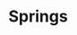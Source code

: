 # Springs

<svg xmlns="http://www.w3.org/2000/svg">
    <defs>
    <filter x="-2%" y="-2%" width="104%" height="104%" filterUnits="objectBoundingBox" id="PencilTexture">
      <feTurbulence type="fractalNoise" baseFrequency="1.2" numOctaves="3" result="noise">
      </feTurbulence>
      <feDisplacementMap xChannelSelector="R" yChannelSelector="G" scale="3" in="SourceGraphic" result="newSource">
      </feDisplacementMap>
    </filter>
    <filter x="0%" y="0%" width="100%" height="100%" filterUnits="objectBoundingBox" id="pencilTexture2">
      <feTurbulence type="fractalNoise" baseFrequency="2" numOctaves="5" stitchTiles="stitch" result="f1">
      </feTurbulence>
      <feColorMatrix type="matrix" values="0 0 0 0 0, 0 0 0 0 0, 0 0 0 0 0, 0 0 0 -1.5 1.5" result="f2">
      </feColorMatrix>
      <feComposite operator="in" in2="f2" in="SourceGraphic" result="f3">
      </feComposite>
    </filter>
    <filter x="-2%" y="-2%" width="104%" height="104%" filterUnits="objectBoundingBox" id="pencilTexture3">
      <feTurbulence type="fractalNoise" baseFrequency="0.5" numOctaves="5" stitchTiles="stitch" result="f1">
      </feTurbulence>
      <feColorMatrix type="matrix" values="0 0 0 0 0, 0 0 0 0 0, 0 0 0 0 0, 0 0 0 -1.5 1.5" result="f2">
      </feColorMatrix>
      <feComposite operator="in" in2="f2b" in="SourceGraphic" result="f3">
      </feComposite>
      <feTurbulence type="fractalNoise" baseFrequency="1.2" numOctaves="3" result="noise">
      </feTurbulence>
      <feDisplacementMap xChannelSelector="R" yChannelSelector="G" scale="2.5" in="f3" result="f4">
      </feDisplacementMap>
    </filter>
    <filter x="-20%" y="-20%" width="140%" height="140%" filterUnits="objectBoundingBox" id="pencilTexture4">
      <feTurbulence type="fractalNoise" baseFrequency="0.03" numOctaves="3" seed="1" result="f1">
      </feTurbulence>
      <feDisplacementMap xChannelSelector="R" yChannelSelector="G" scale="5" in="SourceGraphic" in2="f1" result="f4">
      </feDisplacementMap>
      <feTurbulence type="fractalNoise" baseFrequency="0.03" numOctaves="3" seed="10" result="f2">
      </feTurbulence>
      <feDisplacementMap xChannelSelector="R" yChannelSelector="G" scale="5" in="SourceGraphic" in2="f2" result="f5">
      </feDisplacementMap>
      <feTurbulence type="fractalNoise" baseFrequency="1.2" numOctaves="2" seed="100" result="f3">
      </feTurbulence>
      <feDisplacementMap xChannelSelector="R" yChannelSelector="G" scale="3" in="SourceGraphic" in2="f3" result="f6">
      </feDisplacementMap>
      <feBlend mode="normal" in2="f4" in="f5" result="out1">
      </feBlend>
      <feBlend mode="normal" in="out1" in2="f6" result="out2">
      </feBlend>
    </filter>
    <marker 
      id='head' 
      orient="auto" 
      markerWidth='3' 
      markerHeight='3' 
      refX='0' 
      refY='1.5'
    >
      <path d='M0,0 V3 L3,1.5 Z' fill="context-stroke" />
    </marker>
  </defs>
</svg>

<svg width="750" height="500" id="pic1"></svg>

<style>
    .pen1 {
        color: #ac2b3c;
        stroke: #ac2b3c;
        stroke-width: 5px;
    }
    .pen2 {
        stroke: #518c94;
        stroke-width: 5px;
    }
    .pen3 {
        stroke: #d2d65c;
        stroke-width: 5px;
    }
    .pen1fill {
        stroke: #ac2b3c;
        fill: white;
        fill-opacity: 0.0;
        stroke-width: 5px;
    }
    .penfilter {
        filter: url('#pencilTexture4');
    }
    @keyframes pulse {
        0% { transform: scale(0.7); opacity: 0.5; }
        50% { transform: scale(1); opacity: 0.25; }
        100% { transform: scale(0.7); opacity: 0.5; }
    }
    .pickers > * > circle {
        animation: pulse 2s infinite;
        fill: steelblue;
    }
    .pickers:has(>*:hover) > *:not(:hover) > circle {
        animation: unset;
        transform: scale(0.7);
        opacity: 0.1;
    }
    .pickers > *:hover > circle {
        animation: unset;
        transform: scale(1);
        opacity: 0.7;
    }
</style>
<script type="module">
    // Sample data
    let nodes = [
        { id: 1, name: "Anne", head: 20, x: 0, y: 0 },
        { id: 2, name: "Bart", head: 20, x: 200, y: 0 },
        { id: 3, name: "Carl", head: 20, x: 400, y: 0 }
    ];
    let pickers = [
        { x: 0, y: 0, xslide: true, fun: d => { nodes[0].x = d.x; } },
        { x: 200, y: 0, xslide: true, fun: d => { nodes[1].x = d.x; } },
        { x: 400, y: 0, xslide: true, fun: d => { nodes[2].x = d.x; } }
    ];

    const links = [
        { source: 1, target: 2, length:150, k: 1.5 },
        { source: 2, target: 3, length:150, k: 1.5 }
    ];

    
    console.log(nodes);

    // Create SVG container
    const svg_main_g = d3.select("#pic1").append("g").attr("transform", "translate(20, 40)");
    const drawing = svg_main_g.append("g")
        .classed("penfilter",true);
    const pickers_g = svg_main_g.append("g")
        .classed("pickers",true);

    // Define drag behavior
    const drag = d3.drag()
        .on("start", dragStarted)
        .on("drag", dragged)
        .on("end", dragEnded);

    d3.selection.prototype.appendGuy = function() {
        let g = this.append("g");
        g.append("line")
            .attr("x1", 0)
            .attr("y1", 0)
            .attr("x2", 0)
            .attr("y2", 25)
            .classed("pen1",true);
        g.append("line")
            .attr("x1", 0)
            .attr("y1", 0)
            .attr("x2", 20)
            .attr("y2", 10)
            .classed("pen1",true);
        g.append("line")
            .attr("x1", 0)
            .attr("y1", 0)
            .attr("x2", 10)
            .attr("y2", 0)
            .attr("marker-end",'url(#head)')
            .classed("force",true)
            .classed("pen3",true);
        g.append("line")
            .attr("x1", 0)
            .attr("y1", 0)
            .attr("x2", -20)
            .attr("y2", 10)
            .classed("pen1",true);
        g.append("line")
            .attr("x1", 0)
            .attr("y1", 25)
            .attr("x2", -10)
            .attr("y2", 55)
            .classed("pen1",true);
        g.append("line")
            .attr("x1", 0)
            .attr("y1", 25)
            .attr("x2", 10)
            .attr("y2", 55)
            .classed("pen1",true);
        g.append("line")
            .attr("x1", 0)
            .attr("y1", 0)
            .attr("x2", 0)
            .attr("y2", -10)
            .classed("pen1",true);
        g.append("text")
            .attr("x", 15)
            .attr("y", 55)
            .attr("text-anchor", "left");
        g.append("circle")
            .attr("cx", 0)
            .attr("cy", -20)
            .attr("r", 10)
            .classed("pen1fill",true);
        return g;
    };
    function update(tran) {
        console.log("update");
        pickers.forEach(pick => {
            pick.fun(pick);
            return pick;
        });
        nodes.forEach(node => {
            node.xforce = 0;
            node.yforce = 0;
            return node;
        });
        links.forEach(link => {
            let source = nodes.find(node => node.id === link.source);
            let target = nodes.find(node => node.id === link.target);
            let dx = source.x - target.x;
            if (dx > 0) {
                link.xsource = source.x - 20;
                link.ysource = source.y + 10;
                link.xtarget = target.x + 20;
                link.ytarget = target.y + 10;
            } else {
                link.xsource = source.x + 20;
                link.ysource = source.y + 10;
                link.xtarget = target.x - 20;
                link.ytarget = target.y + 10;
            }
            let dy = source.y - target.y;
            let d = Math.sqrt(dx*dx+dy*dy);
            let force = (d-link.length)*link.k;
            //link.force = (d-link.length)*link.k;
            source.xforce -= force*dx/d;
            source.yforce -= force*dy/d;
            target.xforce += force*dx/d;
            target.yforce += force*dy/d;
            return link;
        });
        let linkFun = link => link
            .attr("x1", d => d.xsource)
            .attr("y1", d => d.ysource)
            .attr("x2", d => d.xtarget)
            .attr("y2", d => d.ytarget);
        let nodeFun = node => {
            node.attr("transform", d => `translate(${d.x}, ${d.y})`);
            node.select("text").text(d => d.name);
            node.select(".force")
                .attr("x2",d=>d.xforce)
                .attr("y2",d=>d.yforce);
            return node;
        };
        pickers_g.selectAll("g").data(pickers)
        .join(
            enter => {
                let g = enter.append("g").call(drag);
                g.append("circle").attr("r",20);
                return g;
            },
            update => update,
            exit => exit.remove()
        ).attr("transform", d => `translate(${d.x}, ${d.y})`);
        const linkGroup = drawing.selectAll(".edge").data(links)
        .join(
            enter => linkFun(enter.append("line").classed("edge",true).classed("pen2",true)),
            update => linkFun(tran(update)),
            exit => exit.remove()
        );
        const nodeGroup = drawing.selectAll(".node").data(nodes, function(d){return d.id})
        .join(
            enter => {
                let g = enter.appendGuy()
                    .classed("node",true)
                    .attr("transform", d => `translate(${d.x}, ${d.y})`)
                    .on("click", updatePositions)
                return nodeFun(g);
            },
            update => nodeFun(tran(update)),
            exit => exit.remove()
        );
    }

    update(obj => obj);

    function dragStarted(event, d) {
        d3.select(this).raise().classed("active", true);
    }

    function dragged(event, d) {
        if (d.xslide) d.x = event.x;
        if (d.yslide) d.y = event.y;
        update(obj => obj);
    }

    function dragEnded(event, d) {
        d3.select(this).classed("active", false);
    }

    let randNode = node => {
        node.x = Math.random() * 600 + 100;
        node.y = Math.random() * 400 + 100;
        node.head = Math.random() * 30 + 10;
        return node;
    };
    function updatePositions(event, d) {
        let n = nodes.length;
        nodes.push(randNode({ id: n+1, name: "New"}));
        links.push({ source: n, target: n+1 });
        update(obj => obj.transition().duration(1000));
        nodes.forEach(randNode);
        //console.log(nodes);
        
        update(obj => obj.transition().duration(1000));
    }
</script>
